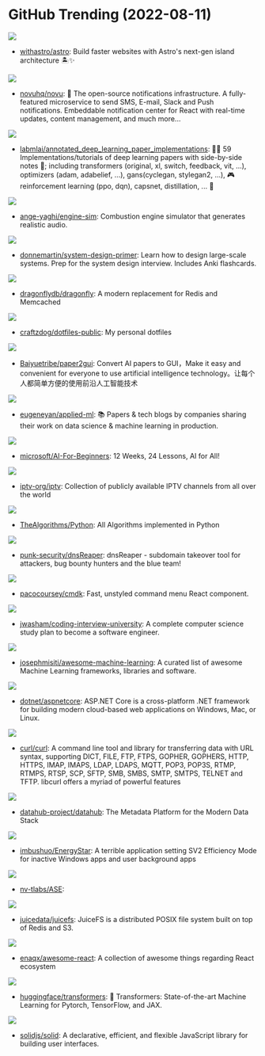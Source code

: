 # GitHub Trending (2022-08-11)

![](https://img.shields.io/badge/TypeScript-New%20585-green?style=flat-square&logo=appveyor)
- [withastro/astro](https://github.com/withastro/astro): Build faster websites with Astro's next-gen island architecture 🏝✨

![](https://img.shields.io/badge/TypeScript-New%20178-green?style=flat-square&logo=appveyor)
- [novuhq/novu](https://github.com/novuhq/novu): 🚀 The open-source notifications infrastructure. A fully-featured microservice to send SMS, E-mail, Slack and Push notifications. Embeddable notification center for React with real-time updates, content management, and much more...

![](https://img.shields.io/badge/Jupyter%20Notebook-New%2094-green?style=flat-square&logo=appveyor)
- [labmlai/annotated_deep_learning_paper_implementations](https://github.com/labmlai/annotated_deep_learning_paper_implementations): 🧑‍🏫 59 Implementations/tutorials of deep learning papers with side-by-side notes 📝; including transformers (original, xl, switch, feedback, vit, ...), optimizers (adam, adabelief, ...), gans(cyclegan, stylegan2, ...), 🎮 reinforcement learning (ppo, dqn), capsnet, distillation, ... 🧠

![](https://img.shields.io/badge/C%2B%2B-New%20643-green?style=flat-square&logo=appveyor)
- [ange-yaghi/engine-sim](https://github.com/ange-yaghi/engine-sim): Combustion engine simulator that generates realistic audio.

![](https://img.shields.io/badge/Python-New%20118-green?style=flat-square&logo=appveyor)
- [donnemartin/system-design-primer](https://github.com/donnemartin/system-design-primer): Learn how to design large-scale systems. Prep for the system design interview. Includes Anki flashcards.

![](https://img.shields.io/badge/C%2B%2B-New%20161-green?style=flat-square&logo=appveyor)
- [dragonflydb/dragonfly](https://github.com/dragonflydb/dragonfly): A modern replacement for Redis and Memcached

![](https://img.shields.io/badge/Lua-New%2074-green?style=flat-square&logo=appveyor)
- [craftzdog/dotfiles-public](https://github.com/craftzdog/dotfiles-public): My personal dotfiles

![](https://img.shields.io/badge/Jupyter%20Notebook-New%20475-green?style=flat-square&logo=appveyor)
- [Baiyuetribe/paper2gui](https://github.com/Baiyuetribe/paper2gui): Convert AI papers to GUI，Make it easy and convenient for everyone to use artificial intelligence technology。让每个人都简单方便的使用前沿人工智能技术

![](https://img.shields.io/badge/none-New%20180-green?style=flat-square&logo=appveyor)
- [eugeneyan/applied-ml](https://github.com/eugeneyan/applied-ml): 📚 Papers & tech blogs by companies sharing their work on data science & machine learning in production.

![](https://img.shields.io/badge/Jupyter%20Notebook-New%2046-green?style=flat-square&logo=appveyor)
- [microsoft/AI-For-Beginners](https://github.com/microsoft/AI-For-Beginners): 12 Weeks, 24 Lessons, AI for All!

![](https://img.shields.io/badge/JavaScript-New%20265-green?style=flat-square&logo=appveyor)
- [iptv-org/iptv](https://github.com/iptv-org/iptv): Collection of publicly available IPTV channels from all over the world

![](https://img.shields.io/badge/Python-New%20124-green?style=flat-square&logo=appveyor)
- [TheAlgorithms/Python](https://github.com/TheAlgorithms/Python): All Algorithms implemented in Python

![](https://img.shields.io/badge/Python-New%20118-green?style=flat-square&logo=appveyor)
- [punk-security/dnsReaper](https://github.com/punk-security/dnsReaper): dnsReaper - subdomain takeover tool for attackers, bug bounty hunters and the blue team!

![](https://img.shields.io/badge/TypeScript-New%20376-green?style=flat-square&logo=appveyor)
- [pacocoursey/cmdk](https://github.com/pacocoursey/cmdk): Fast, unstyled command menu React component.

![](https://img.shields.io/badge/none-New%20337-green?style=flat-square&logo=appveyor)
- [jwasham/coding-interview-university](https://github.com/jwasham/coding-interview-university): A complete computer science study plan to become a software engineer.

![](https://img.shields.io/badge/Python-New%2033-green?style=flat-square&logo=appveyor)
- [josephmisiti/awesome-machine-learning](https://github.com/josephmisiti/awesome-machine-learning): A curated list of awesome Machine Learning frameworks, libraries and software.

![](https://img.shields.io/badge/C%23-New%2014-green?style=flat-square&logo=appveyor)
- [dotnet/aspnetcore](https://github.com/dotnet/aspnetcore): ASP.NET Core is a cross-platform .NET framework for building modern cloud-based web applications on Windows, Mac, or Linux.

![](https://img.shields.io/badge/C-New%2049-green?style=flat-square&logo=appveyor)
- [curl/curl](https://github.com/curl/curl): A command line tool and library for transferring data with URL syntax, supporting DICT, FILE, FTP, FTPS, GOPHER, GOPHERS, HTTP, HTTPS, IMAP, IMAPS, LDAP, LDAPS, MQTT, POP3, POP3S, RTMP, RTMPS, RTSP, SCP, SFTP, SMB, SMBS, SMTP, SMTPS, TELNET and TFTP. libcurl offers a myriad of powerful features

![](https://img.shields.io/badge/Java-New%2017-green?style=flat-square&logo=appveyor)
- [datahub-project/datahub](https://github.com/datahub-project/datahub): The Metadata Platform for the Modern Data Stack

![](https://img.shields.io/badge/C%23-New%2033-green?style=flat-square&logo=appveyor)
- [imbushuo/EnergyStar](https://github.com/imbushuo/EnergyStar): A terrible application setting SV2 Efficiency Mode for inactive Windows apps and user background apps

![](https://img.shields.io/badge/Python-New%2021-green?style=flat-square&logo=appveyor)
- [nv-tlabs/ASE](https://github.com/nv-tlabs/ASE): 

![](https://img.shields.io/badge/Go-New%2018-green?style=flat-square&logo=appveyor)
- [juicedata/juicefs](https://github.com/juicedata/juicefs): JuiceFS is a distributed POSIX file system built on top of Redis and S3.

![](https://img.shields.io/badge/none-New%2047-green?style=flat-square&logo=appveyor)
- [enaqx/awesome-react](https://github.com/enaqx/awesome-react): A collection of awesome things regarding React ecosystem

![](https://img.shields.io/badge/Python-New%2055-green?style=flat-square&logo=appveyor)
- [huggingface/transformers](https://github.com/huggingface/transformers): 🤗 Transformers: State-of-the-art Machine Learning for Pytorch, TensorFlow, and JAX.

![](https://img.shields.io/badge/TypeScript-New%2084-green?style=flat-square&logo=appveyor)
- [solidjs/solid](https://github.com/solidjs/solid): A declarative, efficient, and flexible JavaScript library for building user interfaces.

